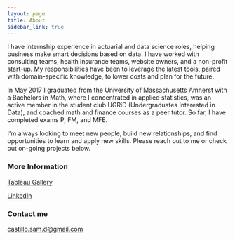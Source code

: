 ```yaml
---
layout: page
title: About
sidebar_link: true
---
```


I have internship experience in actuarial and data science roles, helping business make smart decisions based on data. I have worked with consulting teams, health insurance teams, website owners, and a non-profit start-up. My responsibilities have been to leverage the latest tools, paired with domain-specific knowledge, to lower costs and plan for the future.

In May 2017 I graduated from the University of Massachusetts Amherst with a Bachelors in Math, where I concentrated in applied statistics, was an active member in the student club UGRiD (Undergraduates Interested in Data), and coached math and finance courses as a peer tutor. So far, I have completed exams P, FM, and MFE.

I'm always looking to meet new people, build new relationships, and find opportunities to learn and apply new skills. Please reach out to me or check out on-going projects below.

### More Information

[Tableau Gallery](public.tableau.com/profile/samuel.castillo#!/)

[LinkedIn](https://www.linkedin.com/in/sdcastillo/)

### Contact me

[castillo.sam.d@gmail.com](mailto:castillo.sam.d@gmail.com)
